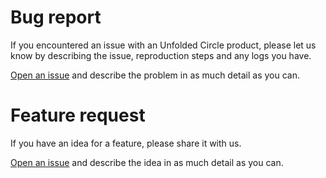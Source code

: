 # Bug report

If you encountered an issue with an Unfolded Circle product, please let us know by describing the issue, reproduction steps and any logs you have.

[Open an issue](../../issues/new/choose) and describe the problem in as much detail as you can.


# Feature request

If you have an idea for a feature, please share it with us.

[Open an issue](../../issues/new/choose) and describe the idea in as much detail as you can.


